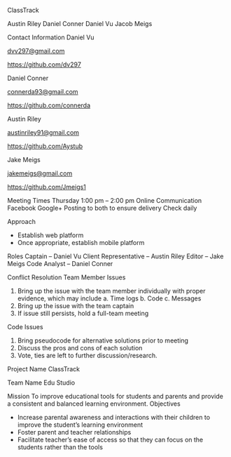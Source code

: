 ClassTrack

Austin Riley
Daniel Conner
Daniel Vu
Jacob Meigs

Contact Information
Daniel Vu

dvv297@gmail.com

https://github.com/dv297

Daniel Conner

connerda93@gmail.com

https://github.com/connerda

Austin Riley

austinriley91@gmail.com

https://github.com/Aystub

Jake Meigs

jakemeigs@gmail.com

https://github.com/Jmeigs1

Meeting Times
Thursday
1:00 pm – 2:00 pm
Online Communication
Facebook
Google+
Posting to both to ensure delivery 
Check daily

Approach
-	Establish web platform
-	Once appropriate, establish mobile platform

Roles
Captain – Daniel Vu
Client Representative – Austin Riley
Editor – Jake Meigs
Code Analyst – Daniel Conner

Conflict Resolution
Team Member Issues
1.	Bring up the issue with the team member individually with proper evidence, which may include
a.	Time logs
b.	Code
c.	Messages
2.	Bring up the issue with the team captain
3.	If issue still persists, hold a full-team meeting

Code Issues
1.	Bring pseudocode for alternative solutions prior to meeting
2.	Discuss the pros and cons of each solution
3.	Vote, ties are left to further discussion/research. 

Project Name
ClassTrack

Team Name
Edu Studio

Mission
To improve educational tools for students and parents and provide a consistent and balanced learning environment.
Objectives
-	Increase parental awareness and interactions with their children to improve the student’s learning environment
-	Foster parent and teacher relationships
-	Facilitate teacher’s ease of access so that they can focus on the students rather than the tools

